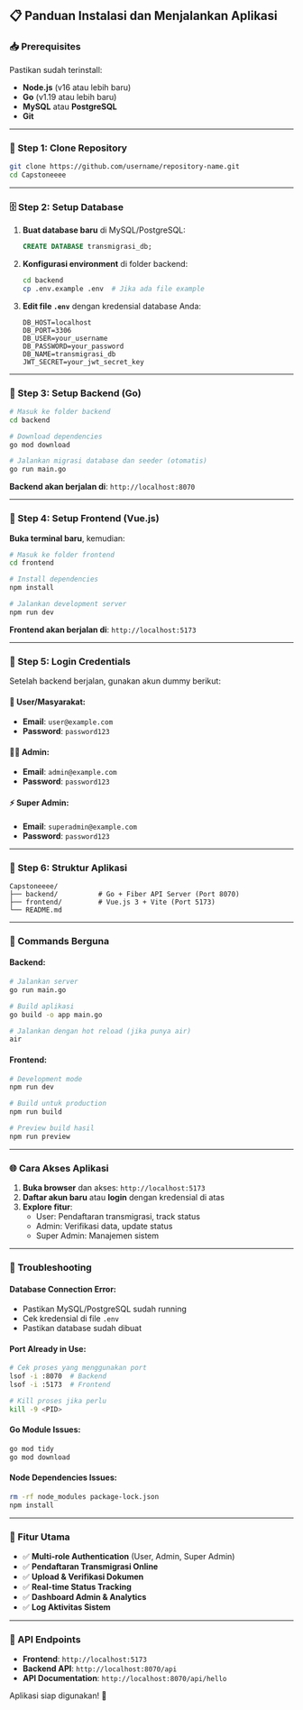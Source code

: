 ## 📋 **Panduan Instalasi dan Menjalankan Aplikasi**

### **📥 Prerequisites**
Pastikan sudah terinstall:
- **Node.js** (v16 atau lebih baru)
- **Go** (v1.19 atau lebih baru) 
- **MySQL** atau **PostgreSQL**
- **Git**

---

### **🔧 Step 1: Clone Repository**
```bash
git clone https://github.com/username/repository-name.git
cd Capstoneeee
```

---

### **🗄️ Step 2: Setup Database**
1. **Buat database baru** di MySQL/PostgreSQL:
   ```sql
   CREATE DATABASE transmigrasi_db;
   ```

2. **Konfigurasi environment** di folder backend:
   ```bash
   cd backend
   cp .env.example .env  # Jika ada file example
   ```

3. **Edit file `.env`** dengan kredensial database Anda:
   ```env
   DB_HOST=localhost
   DB_PORT=3306
   DB_USER=your_username
   DB_PASSWORD=your_password
   DB_NAME=transmigrasi_db
   JWT_SECRET=your_jwt_secret_key
   ```

---

### **🚀 Step 3: Setup Backend (Go)**
```bash
# Masuk ke folder backend
cd backend

# Download dependencies
go mod download

# Jalankan migrasi database dan seeder (otomatis)
go run main.go
```

**Backend akan berjalan di**: `http://localhost:8070`

---

### **🎨 Step 4: Setup Frontend (Vue.js)**
**Buka terminal baru**, kemudian:
```bash
# Masuk ke folder frontend
cd frontend

# Install dependencies
npm install

# Jalankan development server
npm run dev
```

**Frontend akan berjalan di**: `http://localhost:5173`

---

### **🔑 Step 5: Login Credentials**
Setelah backend berjalan, gunakan akun dummy berikut:

#### **👤 User/Masyarakat:**
- **Email**: `user@example.com`
- **Password**: `password123`

#### **👨‍💼 Admin:**
- **Email**: `admin@example.com`
- **Password**: `password123`

#### **⚡ Super Admin:**
- **Email**: `superadmin@example.com`
- **Password**: `password123`

---

### **📂 Step 6: Struktur Aplikasi**
```
Capstoneeee/
├── backend/          # Go + Fiber API Server (Port 8070)
├── frontend/         # Vue.js 3 + Vite (Port 5173)
└── README.md
```

---

### **🔧 Commands Berguna**

#### **Backend:**
```bash
# Jalankan server
go run main.go

# Build aplikasi
go build -o app main.go

# Jalankan dengan hot reload (jika punya air)
air
```

#### **Frontend:**
```bash
# Development mode
npm run dev

# Build untuk production
npm run build

# Preview build hasil
npm run preview
```

---

### **🌐 Cara Akses Aplikasi**

1. **Buka browser** dan akses: `http://localhost:5173`
2. **Daftar akun baru** atau **login** dengan kredensial di atas
3. **Explore fitur**:
   - User: Pendaftaran transmigrasi, track status
   - Admin: Verifikasi data, update status
   - Super Admin: Manajemen sistem

---

### **🐛 Troubleshooting**

#### **Database Connection Error:**
- Pastikan MySQL/PostgreSQL sudah running
- Cek kredensial di file `.env`
- Pastikan database sudah dibuat

#### **Port Already in Use:**
```bash
# Cek proses yang menggunakan port
lsof -i :8070  # Backend
lsof -i :5173  # Frontend

# Kill proses jika perlu
kill -9 <PID>
```

#### **Go Module Issues:**
```bash
go mod tidy
go mod download
```

#### **Node Dependencies Issues:**
```bash
rm -rf node_modules package-lock.json
npm install
```

---

### **📱 Fitur Utama**
- ✅ **Multi-role Authentication** (User, Admin, Super Admin)
- ✅ **Pendaftaran Transmigrasi Online**
- ✅ **Upload & Verifikasi Dokumen**
- ✅ **Real-time Status Tracking**
- ✅ **Dashboard Admin & Analytics**
- ✅ **Log Aktivitas Sistem**

---

### **🔗 API Endpoints**
- **Frontend**: `http://localhost:5173`
- **Backend API**: `http://localhost:8070/api`
- **API Documentation**: `http://localhost:8070/api/hello`

Aplikasi siap digunakan! 🎉
